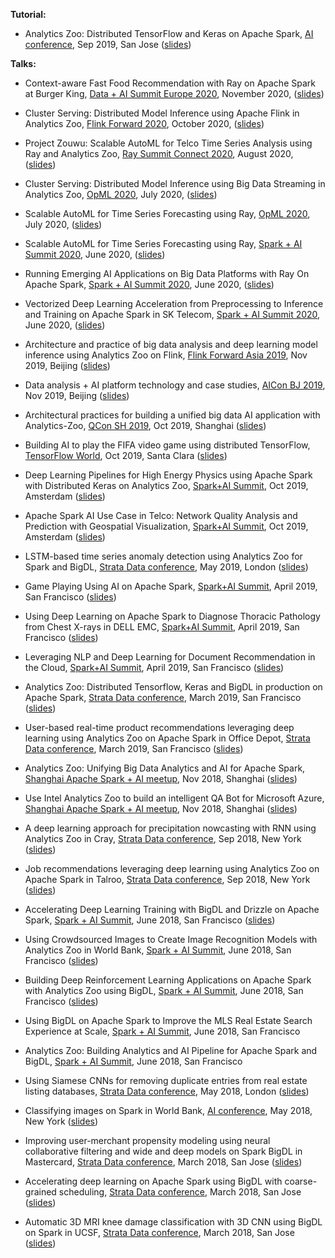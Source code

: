 **Tutorial:**

* Analytics Zoo: Distributed TensorFlow and Keras on Apache Spark, [AI conference](https://conferences.oreilly.com/artificial-intelligence/ai-ca-2019/public/schedule/detail/77069), Sep 2019, San Jose ([slides](https://github.com/analytics-zoo/analytics-zoo.github.io/blob/master/presentations/Tutorial%20Analytics%20ZOO.pdf))

**Talks:**

* Context-aware Fast Food Recommendation with Ray on Apache Spark at Burger King, [Data + AI Summit Europe 2020](https://databricks.com/session_eu20/context-aware-fast-food-recommendation-with-ray-on-apache-spark-at-burger-king), November 2020, ([slides](https://github.com/analytics-zoo/analytics-zoo.github.io/blob/master/presentations/1118%20Context-aware%20Fast%20Food%20Recommendation%20with%20Ray%20on%20Apache%20Spark%20at%20Burger%20King.pdf))

* Cluster Serving: Distributed Model Inference using Apache Flink in Analytics Zoo, [Flink Forward 2020](https://www.flink-forward.org/global-2020/conference-program#cluster-serving--distributed-model-inference-using-apache-flink-in-analytics-zoo), October 2020, ([slides](https://github.com/analytics-zoo/analytics-zoo.github.io/blob/master/presentations/1020%20Cluster%20Serving%20Distributed%20Model%20Inference%20using%20Apache%20Flink%20in%20Analytics%20Zoo%20.pdf))

* Project Zouwu: Scalable AutoML for Telco Time Series Analysis using Ray and Analytics Zoo, [Ray Summit Connect 2020](https://anyscale.com/blog/videos-and-slides-for-the-fourth-ray-summit-connect-august-12-2020/), August 2020, ([slides](https://anyscale.com/wp-content/uploads/2020/08/Ding-Ding-Connect-slides.pdf))

* Cluster Serving: Distributed Model Inference using Big Data Streaming in Analytics Zoo, [OpML 2020](https://www.usenix.org/conference/opml20/presentation/song), July 2020, ([slides](https://www.usenix.org/sites/default/files/conference/protected-files/opml20_talks_43_slides_song.pdf))

* Scalable AutoML for Time Series Forecasting using Ray, [OpML 2020](https://www.usenix.org/conference/opml20/presentation/huang), July 2020, ([slides](https://www.usenix.org/sites/default/files/conference/protected-files/opml20_talks_84_slides_huang.pdf))

* Scalable AutoML for Time Series Forecasting using Ray, [Spark + AI Summit 2020](https://databricks.com/session_na20/scalable-automl-for-time-series-forecasting-using-ray), June 2020, ([slides](https://www.slideshare.net/databricks/scalable-automl-for-time-series-forecasting-using-ray))

* Running Emerging AI Applications on Big Data Platforms with Ray On Apache Spark, [Spark + AI Summit 2020](https://databricks.com/session_na20/running-emerging-ai-applications-on-big-data-platforms-with-ray-on-apache-spark), June 2020, ([slides](https://www.slideshare.net/databricks/running-emerging-ai-applications-on-big-data-platforms-with-ray-on-apache-spark))

* Vectorized Deep Learning Acceleration from Preprocessing to Inference and Training on Apache Spark in SK Telecom, [Spark + AI Summit 2020](https://databricks.com/session_na20/vectorized-deep-learning-acceleration-from-preprocessing-to-inference-and-training-on-apache-spark-in-sk-telecom), June 2020, ([slides](https://www.slideshare.net/databricks/vectorized-deep-learning-acceleration-from-preprocessing-to-inference-and-training-on-apache-spark-in-sk-telecom?from_action=save))

* Architecture and practice of big data analysis and deep learning model inference using Analytics Zoo on Flink, [Flink Forward Asia 2019](https://developer.aliyun.com/special/ffa2019-conference?spm=a2c6h.13239638.0.0.21f27955PCNMUB#), Nov 2019, Beijing ([slides](https://github.com/analytics-zoo/analytics-zoo.github.io/blob/master/presentations/Architecture%20and%20practice%20of%20big%20data%20analysis%20and%20deep%20learning%20model%20inference%20using%20Analytics%20Zoo%20on%20Flink(FFA2019)%20.pdf))

* Data analysis + AI platform technology and case studies, [AICon BJ 2019](https://aicon.infoq.cn/2019/beijing/), Nov 2019, Beijing ([slides](https://github.com/analytics-zoo/analytics-zoo.github.io/blob/master/presentations/AICON%20AZ%20Cluster%20Serving%20Beijing%20Qiyuan_v5.pdf))

* Architectural practices for building a unified big data AI application with Analytics-Zoo, [QCon SH 2019](https://qcon.infoq.cn/2019/shanghai/presentation/1921), Oct 2019, Shanghai ([slides](https://github.com/analytics-zoo/analytics-zoo.github.io/blob/master/presentations/Architectural%20practices%20for%20building%20a%20unified%20big%20data%20AI%20application%20with%20Analytics-Zoo.pdf))

* Building AI to play the FIFA video game using distributed TensorFlow, [TensorFlow World](https://conferences.oreilly.com/tensorflow/tf-ca/public/schedule/detail/78309), Oct 2019, Santa Clara ([slides](https://github.com/analytics-zoo/analytics-zoo.github.io/blob/master/presentations/Building%20AI%20to%20play%20the%20FIFA%20video%20game%20using%20distributed%20TensorFlow.pdf))

* Deep Learning Pipelines for High Energy Physics using Apache Spark with Distributed Keras on Analytics Zoo, [Spark+AI Summit](https://databricks.com/session_eu19/deep-learning-pipelines-for-high-energy-physics-using-apache-spark-with-distributed-keras-on-analytics-zoo), Oct 2019, Amsterdam ([slides](https://www.slideshare.net/databricks/deep-learning-pipelines-for-high-energy-physics-using-apache-spark-with-distributed-keras-on-analytics-zoo))

* Apache Spark AI Use Case in Telco: Network Quality Analysis and Prediction with Geospatial Visualization, [Spark+AI Summit](https://databricks.com/session_eu19/apache-spark-ai-use-case-in-telco-network-quality-analysis-and-prediction-with-geospatial-visualization), Oct 2019, Amsterdam ([slides](https://www.slideshare.net/databricks/apache-spark-ai-use-case-in-telco-network-quality-analysis-and-prediction-with-geospatial-visualization))

* LSTM-based time series anomaly detection using Analytics Zoo for Spark and BigDL, [Strata Data conference](https://conferences.oreilly.com/strata/strata-eu/public/schedule/detail/74077), May 2019, London ([slides](https://cdn.oreillystatic.com/en/assets/1/event/292/LSTM-based%20time%20series%20anomaly%20detection%20using%20Analytics%20Zoo%20for%20Spark%20and%20BigDL%20Presentation.pptx))

* Game Playing Using AI on Apache Spark, [Spark+AI Summit](https://databricks.com/session/game-playing-using-ai-on-apache-spark), April 2019, San Francisco ([slides](https://github.com/analytics-zoo/analytics-zoo.github.io/blob/master/presentations/game-playing-using-ai-on-apache-spark.pdf))

* Using Deep Learning on Apache Spark to Diagnose Thoracic Pathology from Chest X-rays in DELL EMC, [Spark+AI Summit](https://databricks.com/session/using-deep-learning-on-apache-spark-to-diagnose-thoracic-pathology-from-chest-x-rays), April 2019, San Francisco ([slides](https://github.com/analytics-zoo/analytics-zoo.github.io/blob/master/presentations/Using%20Deep%20Learning%20on%20Apache%20Spark%20to%20diagnose%20thoracic%20pathology%20from%20.._.pdf))

* Leveraging NLP and Deep Learning for Document Recommendation in the Cloud, [Spark+AI Summit](https://databricks.com/session/leveraging-nlp-and-deep-learning-for-document-recommendations-in-the-cloud), April 2019, San Francisco ([slides](https://github.com/analytics-zoo/analytics-zoo.github.io/blob/master/presentations/Leveraging%20NLP%20and%20Deep%20Learning%20for%20Document%20Recommendation%20in%20the%20Cloud.pdf))

* Analytics Zoo: Distributed Tensorflow, Keras and BigDL in production on Apache Spark, [Strata Data conference](https://conferences.oreilly.com/strata/strata-ca/public/schedule/detail/72802), March 2019, San Francisco ([slides](https://github.com/analytics-zoo/analytics-zoo.github.io/blob/master/presentations/Analytics%20Zoo-Distributed%20Tensorflow%2C%20Keras%20and%20BigDL%20in%20production%20on%20Apache%20Spark.pdf))

* User-based real-time product recommendations leveraging deep learning using Analytics Zoo on Apache Spark in Office Depot, [Strata Data conference](https://conferences.oreilly.com/strata/strata-ca/public/schedule/detail/73079), March 2019, San Francisco ([slides](https://github.com/analytics-zoo/analytics-zoo.github.io/blob/master/presentations/User-based%20real-time%20product%20recommendations%20leveraging%20deep%20learning%20using%20Analytics%20Zoo%20on%20Apache%20Spark%20and%20BigDL%20Presentation.pdf))

* Analytics Zoo: Unifying Big Data Analytics and AI for Apache Spark, [Shanghai Apache Spark + AI meetup](https://www.meetup.com/Shanghai-Apache-Spark-AI-Meetup/events/255788956/), Nov 2018, Shanghai ([slides](https://github.com/analytics-zoo/analytics-zoo.github.io/blob/master/presentations/Analytics%20Zoo-Unifying%20Big%20Data%20Analytics%20and%20AI%20for%20Apache%20Spark.pdf))

* Use Intel Analytics Zoo to build an intelligent QA Bot for Microsoft Azure, [Shanghai Apache Spark + AI meetup](https://www.meetup.com/Shanghai-Apache-Spark-AI-Meetup/events/255788956/), Nov 2018, Shanghai ([slides](https://github.com/analytics-zoo/analytics-zoo.github.io/blob/master/presentations/Use%20Intel%20Analytics%20Zoo%20to%20build%20an%20intelligent%20QA%20Bot%20for%20Microsoft%20Azure.pdf))

* A deep learning approach for precipitation nowcasting with RNN using Analytics Zoo in Cray, [Strata Data conference](https://conferences.oreilly.com/strata/strata-ny-2018/public/schedule/detail/69413), Sep 2018, New York ([slides](https://github.com/analytics-zoo/analytics-zoo.github.io/blob/master/presentations/A%20deep%20learning%20approach%20for%20precipitation%20nowcasting%20with%20RNN%20using%20Analytics%20Zoo%20on%20BigDL.pdf))

* Job recommendations leveraging deep learning using Analytics Zoo on Apache Spark in Talroo, [Strata Data conference](https://conferences.oreilly.com/strata/strata-ny-2018/public/schedule/detail/69113), Sep 2018, New York ([slides](https://cdn.oreillystatic.com/en/assets/1/event/278/Job%20recommendations%20leveraging%20deep%20learning%20using%20Analytics%20Zoo%20on%20Apache%20Spark%20and%20BigDL%20Presentation.pdf))

* Accelerating Deep Learning Training with BigDL and Drizzle on Apache Spark, [Spark + AI Summit](https://databricks.com/session/accelerating-deep-learning-training-with-bigdl-and-drizzle-on-apache-spark), June 2018, San Francisco ([slides](https://github.com/analytics-zoo/analytics-zoo.github.io/blob/master/presentations/Accelerating%20deep%20learning%20on%20apache%20spark%20Using%20BigDL%20with%20coarse-grained%20scheduling.pdf))

* Using Crowdsourced Images to Create Image Recognition Models with Analytics Zoo in World Bank, [Spark + AI Summit](https://databricks.com/session/using-crowdsourced-images-to-create-image-recognition-models-with-bigdl), June 2018, San Francisco ([slides](https://github.com/analytics-zoo/analytics-zoo.github.io/blob/master/presentations/Using%20Crowdsourced%20Images%20to%20Create%20Image%20Recognition%20Models%20with%20Analytics%20Zoo%20using%20BigDL.pdf))

* Building Deep Reinforcement Learning Applications on Apache Spark with Analytics Zoo using BigDL, [Spark + AI Summit](https://databricks.com/session/building-deep-reinforcement-learning-applications-on-apache-spark-using-bigdl), June 2018, San Francisco ([slides](https://github.com/analytics-zoo/analytics-zoo.github.io/blob/master/presentations/Building%20Deep%20Reinforcement%20Learning%20Applications%20on%20Apache%20Spark%20with%20Analytics%20Zoo%20using%20BigDL.pdf))

* Using BigDL on Apache Spark to Improve the MLS Real Estate Search Experience at Scale, [Spark + AI Summit](https://databricks.com/session/using-bigdl-on-apache-spark-to-improve-the-mls-real-estate-search-experience-at-scale), June 2018, San Francisco

* Analytics Zoo: Building Analytics and AI Pipeline for Apache Spark and BigDL, [Spark + AI Summit](https://databricks.com/session/analytics-zoo-building-analytics-and-ai-pipeline-for-apache-spark-and-bigdl), June 2018, San Francisco

* Using Siamese CNNs for removing duplicate entries from real estate listing databases, [Strata Data conference](https://conferences.oreilly.com/strata/strata-eu-2018/public/schedule/detail/65518), May 2018, London ([slides](https://cdn.oreillystatic.com/en/assets/1/event/267/Using%20Siamese%20CNNs%20for%20removing%20duplicate%20entries%20from%20real%20estate%20listing%20databases%20Presentation.pdf))

* Classifying images on Spark in World Bank, [AI conference](https://conferences.oreilly.com/artificial-intelligence/ai-ny-2018/public/schedule/detail/64939), May 2018, New York ([slides](https://cdn.oreillystatic.com/en/assets/1/event/280/Classifying%20images%20in%20Spark%20Presentation.pdf))

* Improving user-merchant propensity modeling using neural collaborative filtering and wide and deep models on Spark BigDL in Mastercard, [Strata Data conference](https://conferences.oreilly.com/strata/strata-ca-2018/public/schedule/detail/63897), March 2018, San Jose ([slides](https://cdn.oreillystatic.com/en/assets/1/event/269/Improving%20user-merchant%20propensity%20modeling%20using%20neural%20collaborative%20filtering%20and%20wide%20and%20deep%20models%20on%20Spark%20BigDL%20at%20scale%20Presentation.pdf))

* Accelerating deep learning on Apache Spark using BigDL with coarse-grained scheduling, [Strata Data conference](https://conferences.oreilly.com/strata/strata-ca-2018/public/schedule/detail/63960), March 2018, San Jose ([slides](https://cdn.oreillystatic.com/en/assets/1/event/269/Accelerating%20deep%20learning%20on%20Apache%20Spark%20using%20BigDL%20with%20coarse-grained%20scheduling%20Presentation.pptx))

* Automatic 3D MRI knee damage classification with 3D CNN using BigDL on Spark in UCSF, [Strata Data conference](https://conferences.oreilly.com/strata/strata-ca-2018/public/schedule/detail/64023), March 2018, San Jose ([slides](https://cdn.oreillystatic.com/en/assets/1/event/269/Automatic%203D%20MRI%20knee%20damage%20classification%20with%203D%20CNN%20using%20BigDL%20on%20Spark%20Presentation.pdf))
